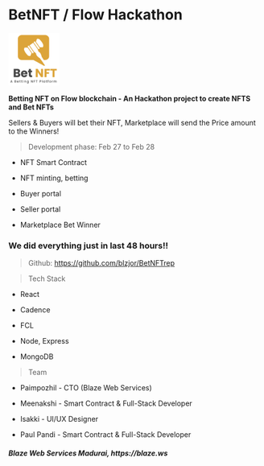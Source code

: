 # BetNFT / Flow Hackathon 

<img width="20%" src ="https://raw.githubusercontent.com/blzjor/BetNFTrep/main/MicrosoftTeams-image.png?token=GHSAT0AAAAAAB7KBH64J6FSSMRB7S5TYH5OY757MBA">

<b> Betting NFT on Flow blockchain - An Hackathon project to create NFTS and Bet NFTs</b>

Sellers & Buyers will bet their NFT, Marketplace will send the Price amount to the Winners!

> Development phase:
Feb 27 to Feb 28
- NFT Smart Contract

- NFT minting, betting

- Buyer portal

- Seller portal

- Marketplace Bet Winner

<h3> We did everything just in last 48 hours!! </h3>



> Github: https://github.com/blzjor/BetNFTrep

> Tech Stack

- React 

- Cadence 

- FCL 

- Node, Express 

- MongoDB 

> Team

- Paimpozhil  - CTO (Blaze Web Services)

- Meenakshi - Smart Contract & Full-Stack Developer

- Isakki - UI/UX Designer

- Paul Pandi - Smart Contract & Full-Stack Developer

<h5>Blaze Web Services Madurai, https://blaze.ws </h5>
